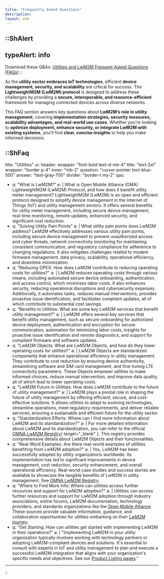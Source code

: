 ```yaml
---
title: "Frequently Asked Questions"
description:
layout: web
---
```



::ShAlert
---
typeAlert: info
---
Download these Q&As: <a href="https://www.openmobilealliance.org/documents/whitepapers/OMA-WP-LwM2M-for-Utilities/OMA-QA-Utilities-And-LwM2M-20231120-D.pdf" target="_blank" rel="noopener noreferrer">Utilities and LwM2M Frequent Asked Questions (FAQs)</a>
::

As the **utility sector embraces IoT technologies**, efficient **device management, security, and scalability** are critical for success. The **LightweightM2M (LwM2M) protocol** is designed to address these challenges by providing a **secure, interoperable, and resource-efficient** framework for managing connected devices across diverse networks.  

This FAQ section answers key questions about **LwM2M’s role in utility management**, covering **implementation strategies, security measures, scalability advantages, and real-world use cases**. Whether you're looking to **optimize deployment, enhance security, or integrate LwM2M with existing systems**, you'll find **clear, concise insights** to help you make informed decisions. 


::ShFaq
---
title: "Utilities"
ui:
  header:
    wrapper: "font-bold text-xl mb-4"
    title: "text-2xl"
  wrapper: "border p-4"
  inner: "mb-2"
  question: "cursor-pointer text-blue-500"
  answer: "text-gray-700"
  divider: "border-t my-2"
qas:
  - q: "What is LwM2M?"
    a: |
      What is Open Mobile Alliance (OMA) LightweightM2M (LwM2M) Protocol, and how does it benefit utility meter management? LightweightM2M (LwM2M) is an open and efficient protocol designed to simplify device management in the Internet of Things (IoT) and utility management sectors. It offers several benefits for utility meter management, including secure device management, real-time monitoring, remote updates, enhanced security, and significant cost reduction.
  - q: "Solving Utility Pain Points"
    a: |
      What utility pain points does LwM2M address? LwM2M effectively addresses various utility pain points, including secure device management to prevent unauthorized access and cyber threats, network connectivity monitoring for maintaining consistent communication, and regulatory compliance for adherence to changing regulations. It also mitigates challenges related to modem firmware management, data privacy, scalability, operational efficiency, and downtime minimization.
  - q: "Reducing OPEX: How does LwM2M contribute to reducing operating costs for utilities?"
    a: |
      LwM2M reduces operating costs through various means, including automated secure device onboarding, authentication, and access control, which minimizes labor costs. It also enhances security, reducing operational disruptions and cybersecurity expenses. Additionally, it automates tasks, reduces manual interventions, provides proactive issue identification, and facilitates compliant updates, all of which contribute to substantial cost savings.
  - q: "Benefits to Utilities: What are some key LwM2M services that benefit utility management?"
    a: |
      LwM2M offers several key services that benefit utility management, such as secure onboarding for authorized device deployment, authentication and encryption for secure communication, automation for minimizing labor costs, insights for proactive issue identification and remote diagnostics, and support for compliant firmware and software updates.
  - q: "LwM2M Objects: What are LwM2M Objects, and how do they lower operating costs for utilities?"
    a: |
      LwM2M Objects are standardized components that enhance operational efficiency in utility management. They contribute to cost reduction by ensuring device authenticity, streamlining software and SIM card management, and fine-tuning LTE connectivity parameters. These Objects empower utilities to make informed choices, reduce manual intervention, and improve data quality, all of which lead to lower operating costs.
  - q: "LwM2M Future in Utilities: How does LwM2M contribute to the future of utility management?"
    a: |
      LwM2M plays a pivotal role in shaping the future of utility management by offering efficient, secure, and cost-effective solutions. It allows utilities to adapt to evolving technologies, streamline operations, meet regulatory requirements, and deliver reliable services, ensuring a sustainable and efficient future for the utility sector.
  - q: "Standardization Efforts: Where can I find more information about LwM2M and its standardization?"
    a: |
      For more detailed information about LwM2M and its standardization, you can refer to the official [OMNA LwM2M Registry](https://technical.openmobilealliance.org/OMNA/LwM2M/LwM2MRegistry.html){ target="_blank" }. This registry provides comprehensive details about LwM2M Objects and their functionalities.
  - q: "Real-Word Examples: Are there real-world examples of utilities benefiting from LwM2M adoption?"
    a: |
      Yes, LwM2M has been successfully adopted by utility organizations worldwide. Its implementation has led to significant improvements in device management, cost reduction, security enhancement, and overall operational efficiency. Real-world case studies and success stories are available to showcase the tangible benefits of LwM2M in utility management. See <a href="https://technical.openmobilealliance.org/OMNA/LwM2M/LwM2MRegistry.html" target="_blank">OMNA LwM2M Registry</a>.
  - q: "Where to Find More Info: Where can utilities access further resources and support for LwM2M adoption?"
    a: |
      Utilities can access further resources and support for LwM2M adoption through industry associations, online forums, LwM2M documentation, technology providers, and standards organizations like the <a href="https://omaspecworks.org/" target="_blank">Open Mobile Alliance</a>. These sources provide valuable information, guidance, and collaboration opportunities for utilities embarking on their <a href="https://lwm2m.openmobilealliance.org/" target="_blank">LwM2M journey</a>.
  - q: "Get Starting: How can utilities get started with implementing LwM2M in their operations?"
    a: |
      "Implementing LwM2M in your utility organization typically involves working with technology partners or adopting LwM2M-compliant devices and solutions. It's essential to consult with experts in IoT and utility management to plan and execute a successful LwM2M integration that aligns with your organization's specific needs and objectives. See our <a href="https://guidelines.openmobilealliance.org/listing" target="_blank">Product Listing pages</a>."
---
::
